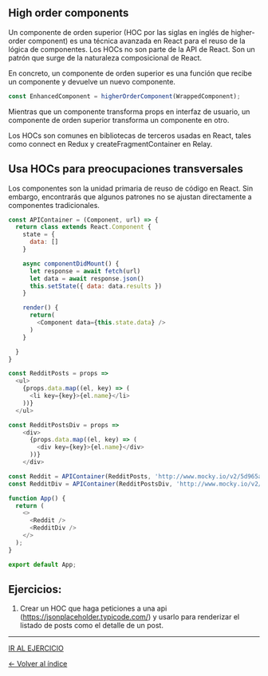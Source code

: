 ## High order components

Un componente de orden superior (HOC por las siglas en inglés de higher-order component) es una técnica avanzada en React para el reuso de la lógica de componentes. Los HOCs no son parte de la API de React. Son un patrón que surge de la naturaleza composicional de React.

En concreto, un componente de orden superior es una función que recibe un componente y devuelve un nuevo componente.

```js
const EnhancedComponent = higherOrderComponent(WrappedComponent);
```

Mientras que un componente transforma props en interfaz de usuario, un componente de orden superior transforma un componente en otro.

Los HOCs son comunes en bibliotecas de terceros usadas en React, tales como connect en Redux y createFragmentContainer en Relay.

## Usa HOCs para preocupaciones transversales

Los componentes son la unidad primaria de reuso de código en React. Sin embargo, encontrarás que algunos patrones no se ajustan directamente a componentes tradicionales.


```js
const APIContainer = (Component, url) => {
  return class extends React.Component {
    state = {
      data: []
    }

    async componentDidMount() {
      let response = await fetch(url)
      let data = await response.json()
      this.setState({ data: data.results })
    }

    render() {
      return(
        <Component data={this.state.data} />
      )
    }

  }
}

const RedditPosts = props =>
  <ul>
    {props.data.map((el, key) => (
      <li key={key}>{el.name}</li>
    ))}
  </ul>

const RedditPostsDiv = props =>
    <div>
      {props.data.map((el, key) => (
        <div key={key}>{el.name}</div>
      ))}
    </div>

const Reddit = APIContainer(RedditPosts, 'http://www.mocky.io/v2/5d965a7233000003cd2f9091')
const RedditDiv = APIContainer(RedditPostsDiv, 'http://www.mocky.io/v2/5d965aa833000077962f9093')

function App() {
  return (
    <>
      <Reddit />
      <RedditDiv />
    </>
  );
}

export default App;
```


## Ejercicios:

1. Crear un HOC que haga peticiones a una api (https://jsonplaceholder.typicode.com/) y usarlo para renderizar el listado de posts como el detalle de un post.

---

[IR AL EJERCICIO](../../Ejercicios/Enunciados/12.HOC.md)

[<- Volver al índice](../../README.md)
